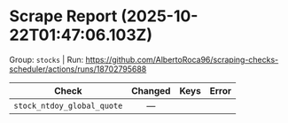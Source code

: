 # Scrape Report (2025-10-22T01:47:06.103Z)

Group: `stocks`  |  Run: https://github.com/AlbertoRoca96/scraping-checks-scheduler/actions/runs/18702795688

| Check | Changed | Keys | Error |
|---|:---:|:--|:--|
| `stock_ntdoy_global_quote` | — |  |  |
